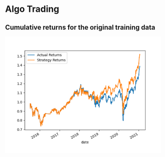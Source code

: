 # Algo Trading 

## Cumulative returns for the original training data 

![Cumulative Returns](./Images/cumprod_actual_vs_strategy_returns.png)

